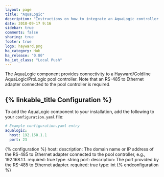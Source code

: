 ```yaml
---
layout: page
title: "AquaLogic"
description: "Instructions on how to integrate an AquaLogic controller within Home Assistant."
date: 2018-09-17 9:16
sidebar: true
comments: false
sharing: true
footer: true
logo: hayward.png
ha_category: Hub
ha_release: "0.80"
ha_iot_class: "Local Push"
---
```


The AquaLogic component provides connectivity to a Hayward/Goldline AquaLogic/ProLogic pool controller. Note that an RS-485 to Ethernet adapter connected to the pool controller is required.

## {% linkable_title Configuration %}

To add the AquaLogic component to your installation, add the following to your `configuration.yaml` file:

```yaml
# Example configuration.yaml entry
aqualogic:
  host: 192.168.1.1
  port: 23
```

{% configuration %}
host:
  description: The domain name or IP address of the RS-485 to Ethernet adapter connected to the pool controller, e.g., 192.168.1.1.
  required: true
  type: string
port:
  description: The port provided by the RS-485 to Ethernet adapter.
  required: true
  type: int
{% endconfiguration %}
